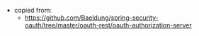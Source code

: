 - copied from:
  - https://github.com/Baeldung/spring-security-oauth/tree/master/oauth-rest/oauth-authorization-server